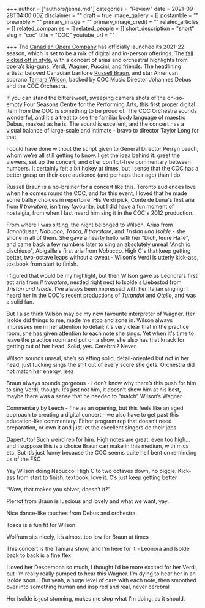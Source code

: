 +++
author = ["authors/jenna.md"]
categories = "Review"
date = 2021-09-28T04:00:00Z
disclaimer = ""
draft = true
image_gallery = []
postamble = ""
preamble = ""
primary_image = ""
primary_image_credit = ""
related_articles = []
related_companies = []
related_people = []
short_description = "short"
slug = "coc"
title = "COC"
youtube_url = ""

+++
The [Canadian Opera Company](/scene/companies/canadian-opera-company/) has officially launched its 2021-22 season, which is set to be a mix of digital and in-person offerings. The [fall kicked off in style](https://www.coc.ca/productions/22877), with a concert of arias and orchestral highlights from opera’s big-guns: Verdi, Wagner, Puccini, and friends. The headlining artists: beloved Canadian baritone [Russell Braun](/scene/people/russell-braun/), and star American soprano [Tamara Wilson](/scene/people/tamara-wilson/), backed by COC Music Director Johannes Debus and the COC Orchestra.

If you can stand the bittersweet, sweeping camera shots of the oh-so-empty Four Seasons Centre for the Performing Arts, this first proper digital item from the COC is something to be proud of. The COC Orchestra sounds wonderful, and it's a treat to see the familiar body language of maestro Debus, masked as he is. The sound is excellent, and the concert has a visual balance of large-scale and intimate - bravo to director Taylor Long for that.

I could have done without the script given to General Director Perryn Leech, whom we're all still getting to know. I get the idea behind it: greet the viewers, set up the concert, and offer conflict-free commentary between numbers. It certainly felt a bit hokey at times, but I sense that the COC has a better grasp on their core audience (and perhaps their age) than I do.

Russell Braun is a no-brainer for a concert like this. Toronto audiences love when he comes round the COC, and for this event, I loved that he made some ballsy choices in repertoire. His Verdi pick, Conte de Luna's first aria from _Il trovatore_, isn't my favourite, but I did have a fun moment of nostalgia, from when I last heard him sing it in the COC's 2012 production.

From where I was sitting, the night belonged to Wilson. Arias from _Tannhäuser_, _Nabucco_, _Tosca_, _Il trovatore_, and _Tristan und Isolde_ - she shone in all of them. She gave a hearty hello with her "Dich, teure Halle", and came back a few numbers later to sing an absolutely unreal "Anch'io dischiuso", Abigaille's first aria from _Nabucco_. High C's that keep getting better, two-octave leaps without a sweat - Wilson's Verdi is utterly kick-ass, textbook from start to finish.

I figured that would be my highlight, but then Wilson gave us Leonora's first act aria from _Il trovatore_, nestled right next to Isolde's Liebestod from _Tristan und Isolde_. I've always been impressed with her Italian singing; I heard her in the COC's recent productions of _Turandot_ and _Otello_, and was a solid fan. 

But I also think Wilson may be my new favourite interpreter of Wagner. Her Isolde did things to me, made me stop and zone in. Wilson always impresses me in her attention to detail; it's very clear that in the practice room, she has given attention to each note she sings. Yet when it's time to leave the practice room and put on a show, she also has that knack for getting out of her head. Solid, yes. Cerebral? Never.

Wilson sounds unreal, she’s so effing solid, detail-oriented but not in her head, just fucking sings the shit out of every score she gets. Orchestra did not match her energy, jeez

Braun always sounds gorgeous - I don’t know why there’s this push for him to sing Verdi, though. It’s just not him, it doesn’t show him at his best, maybe there was a sense that he needed to “match” Wilson’s Wagner

Commentary by Leech - fine as an opening, but this feels like an aged approach to creating a digital concert - we also have to get past this education-like commentary. Either program rep that doesn’t need preparation, or own it and just let the excellent singers do their jobs

Dapertutto! Such weird rep for him. High notes are great, even too high… and I suppose this is a choice Braun can make in this medium, with mics etc. But it’s just funny because the COC seems quite hell bent on reminding us of the FSC

Yay Wilson doing Nabucco! High C to two octaves down, no biggie. Kick-ass from start to finish, textbook, love it. C’s just keep getting better

“Wow, that makes you shiver, doesn’t it?”

Pierrot from Braun is luscious and lovely and what we want, yay.

Nice dance-like touches from Debus and orchestra

Tosca is a fun fit for Wilson

Wolfram sits nicely, it’s almost too low for Braun at times

This concert is the Tamara show, and I’m here for it - Leonora and Isolde back to back is a fine flex

I loved her Desdemona so much, I thought I’d be more excited for her Verdi, but I’m really really pumped to hear this Wagner. I’m dying to hear her in an Isolde soon… But yeah, a huge level of care with each note, then smoothed over into something human and inspired and real, never cerebral

Her Isolde is just stunning, makes me stop what I’m doing, as it should.